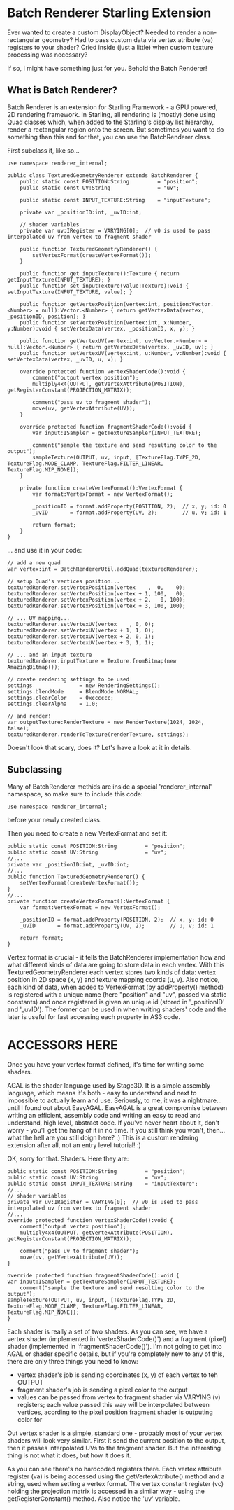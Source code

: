 Batch Renderer Starling Extension
================================

Ever wanted to create a custom DisplayObject? Needed to render a non-rectangular geometry? Had to pass custom data via vertex atribute (va) registers to your shader? Cried inside (just a little) when custom texture processing was necessary? 

If so, I might have something just for you. Behold the Batch Renderer!

What is Batch Renderer?
-----------------------

Batch Renderer is an extension for Starling Framework - a GPU powered, 2D rendering framework. In Starling, all rendering is (mostly) done using Quad classes which, when added to the Starling's display list hierarchy, render a rectangular region onto the screen. But sometimes you want to do something than this and for that, you can use the BatchRenderer class.

First subclass it, like so...
```as3
use namespace renderer_internal;

public class TexturedGeometryRenderer extends BatchRenderer {
    public static const POSITION:String         = "position";
    public static const UV:String               = "uv";

    public static const INPUT_TEXTURE:String    = "inputTexture";

    private var _positionID:int, _uvID:int;

    // shader variables
    private var uv:IRegister = VARYING[0];  // v0 is used to pass interpolated uv from vertex to fragment shader

    public function TexturedGeometryRenderer() {
        setVertexFormat(createVertexFormat());
    }

    public function get inputTexture():Texture { return getInputTexture(INPUT_TEXTURE); }
    public function set inputTexture(value:Texture):void { setInputTexture(INPUT_TEXTURE, value); }

    public function getVertexPosition(vertex:int, position:Vector.<Number> = null):Vector.<Number> { return getVertexData(vertex, _positionID, position); }
    public function setVertexPosition(vertex:int, x:Number, y:Number):void { setVertexData(vertex, _positionID, x, y); }

    public function getVertexUV(vertex:int, uv:Vector.<Number> = null):Vector.<Number> { return getVertexData(vertex, _uvID, uv); }
    public function setVertexUV(vertex:int, u:Number, v:Number):void { setVertexData(vertex, _uvID, u, v); }

    override protected function vertexShaderCode():void {
        comment("output vertex position");
        multiply4x4(OUTPUT, getVertexAttribute(POSITION), getRegisterConstant(PROJECTION_MATRIX));

        comment("pass uv to fragment shader");
        move(uv, getVertexAttribute(UV));
    }

    override protected function fragmentShaderCode():void {
        var input:ISampler = getTextureSampler(INPUT_TEXTURE);

        comment("sample the texture and send resulting color to the output");
        sampleTexture(OUTPUT, uv, input, [TextureFlag.TYPE_2D, TextureFlag.MODE_CLAMP, TextureFlag.FILTER_LINEAR, TextureFlag.MIP_NONE]);
    }

    private function createVertexFormat():VertexFormat {
        var format:VertexFormat = new VertexFormat();

        _positionID = format.addProperty(POSITION, 2);  // x, y; id: 0
        _uvID       = format.addProperty(UV, 2);        // u, v; id: 1

        return format;
    }
}

```

... and use it in your code:

```as3
// add a new quad
var vertex:int = BatchRendererUtil.addQuad(texturedRenderer);                    

// setup Quad's vertices position...
texturedRenderer.setVertexPosition(vertex    ,  0,    0);                
texturedRenderer.setVertexPosition(vertex + 1, 100,   0);                
texturedRenderer.setVertexPosition(vertex + 2,   0, 100);                
texturedRenderer.setVertexPosition(vertex + 3, 100, 100);                
                                 
// ... UV mapping...                                                                         
texturedRenderer.setVertexUV(vertex    , 0, 0);                          
texturedRenderer.setVertexUV(vertex + 1, 1, 0);                          
texturedRenderer.setVertexUV(vertex + 2, 0, 1);                          
texturedRenderer.setVertexUV(vertex + 3, 1, 1);                          

// ... and an input texture
texturedRenderer.inputTexture = Texture.fromBitmap(new AmazingBitmap());

// create rendering settings to be used                                                                         
settings               = new RenderingSettings();                        
settings.blendMode     = BlendMode.NORMAL;                               
settings.clearColor    = 0xcccccc;                                       
settings.clearAlpha    = 1.0;                                            

// and render!
var outputTexture:RenderTexture = new RenderTexture(1024, 1024, false);
texturedRenderer.renderToTexture(renderTexture, settings);              
```

Doesn't look that scary, does it? Let's have a look at it in details.

Subclassing
-------------

Many of BatchRenderer methids are inside a special 'renderer_internal' namespace, so make sure to include this code:
```as3
use namespace renderer_internal;
```
before your newly created class.

Then you need to create a new VertexFormat and set it:
```as3
public static const POSITION:String         = "position";
public static const UV:String               = "uv";
//...
private var _positionID:int, _uvID:int;
//...
public function TexturedGeometryRenderer() {
    setVertexFormat(createVertexFormat());
}
//...
private function createVertexFormat():VertexFormat {
    var format:VertexFormat = new VertexFormat();

    _positionID = format.addProperty(POSITION, 2);  // x, y; id: 0
    _uvID       = format.addProperty(UV, 2);        // u, v; id: 1

    return format;
}

```

Vertex format is crucial - it tells the BatchRenderer implementation how and what different kinds of data are going to store data in each vertex. With this TexturedGeometryRenderer each vertex stores two kinds of data: vertex position in 2D space (x, y) and texture mapping coords (u, v). Also notice, each kind of data, when added to VertexFormat (by addProperty() method) is registered with a unique name (here "position" and "uv", passed via static constants) and once registered is given an unique id (stored in '_positionID' and '_uvID'). The former can be used in when writing shaders' code and the later is useful for fast accessing each property in AS3 code.


ACCESSORS HERE
==============

Once you have your vertex format defined, it's time for writing some shaders.

AGAL is the shader language used by Stage3D. It is a simple assembly language, which means it's both - easy to understand and next to impossible to actually learn and use. Seriously, to me, it was a nightmare... until I found out about EasyAGAL. EasyAGAL is a great compromise between writing an efficient, assembly code and writing an easy to read and understand, high level, abstract code. If you've never heart about it, don't worry - you'll get the hang of it in no time. If you still think you won't, then... what the hell are you still doign here? :) This is a custom rendering extension after all, not an entry level tutorial! :)

OK, sorry for that. Shaders. Here they are:

```as3
public static const POSITION:String         = "position";
public static const UV:String               = "uv";
public static const INPUT_TEXTURE:String    = "inputTexture";
//...
// shader variables
private var uv:IRegister = VARYING[0];  // v0 is used to pass interpolated uv from vertex to fragment shader
//...
override protected function vertexShaderCode():void {                                                              
    comment("output vertex position");                                                                              
    multiply4x4(OUTPUT, getVertexAttribute(POSITION), getRegisterConstant(PROJECTION_MATRIX));                         
    
    comment("pass uv to fragment shader");                              
    move(uv, getVertexAttribute(UV));                                                                         
}

override protected function fragmentShaderCode():void {                                                                    var input:ISampler = getTextureSampler(INPUT_TEXTURE);                                                                                               
    comment("sample the texture and send resulting color to the output");                                                  sampleTexture(OUTPUT, uv, input, [TextureFlag.TYPE_2D, TextureFlag.MODE_CLAMP, TextureFlag.FILTER_LINEAR, TextureFlag.MIP_NONE]);                    
}                                                                                                                   
```

Each shader is really a set of two shaders. As you can see, we have a vertex shader (implemented in 'vertexShaderCode()') and a fragment (pixel) shader (implemented in 'fragmentShaderCode()'). I'm not going to get into AGAL or shader specific details, but if you're completely new to any of this, there are only three things you need to know:
* vertex shader's job is sending coordinates (x, y) of each vertex to teh OUTPUT
* fragment shader's job is sending a pixel color to the output
* values can be passed from vertex to fragment shader via VARYING (v) registers; each value passed this way will be interpolated between vertices, acording to the pixel position fragment shader is outputing color for

Out vertex shader is a simple, standard one - probably most of your vertex shaders will look very similar. First it send the current position to the output, then it passes interpolated UVs to the fragment shader. But the interesting thing is not what it does, but how it does it.

As you can see there's no hardcoded registers there. Each vertex attribute register (va) is being accessed using the getVertexAttribute() method and a string, used when setting a vertex format. The vertex constant register (vc) holding the projection matrix is accessed in a similar way - using the getRegisterConstant() method. Also notice the 'uv' variable. 
